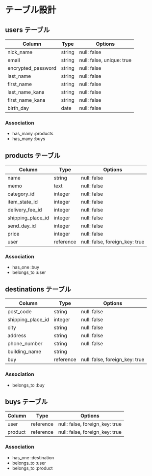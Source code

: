 # テーブル設計

## users テーブル

| Column             | Type   | Options                   |
| ----------------   | ------ | ------------------------- |
| nick_name          | string | null: false               |
| email              | string | null: false, unique: true |
| encrypted_password | string | null: false               |
| last_name          | string | null: false               |
| first_name         | string | null: false               |  
| last_name_kana     | string | null: false               |
| first_name_kana    | string | null: false               |
| birth_day          | date   | null: false               |

### Association
- has_many :products
- has_many :buys
 


## products テーブル
| Column             | Type      | Options     |
| -----------------  | --------- | ----------- |
| name               | string    | null: false |
| memo               | text      | null: false |
| category_id        | integer   | null: false |
| item_state_id      | integer   | null: false | 
| delivery_fee_id    | integer   | null: false |
| shipping_place_id  | integer   | null: false |
| send_day_id        | integer   | null: false |
| price              | integer   | null: false |            
| user               | reference | null: false, foreign_key: true |

### Association
- has_one :buy
- belongs_to :user

## destinations テーブル

| Column            | Type      | Options     |
| ----------------  | ------    | ----------- |
| post_code         | string    | null: false |
| shipping_place_id | integer   | null: false |
| city              | string    | null: false |
| address           | string    | null: false |
| phone_number      | string    | null: false | 
| building_name     | string    |             |
| buy               | reference | null: false, foreign_key: true |


### Association
 - belongs_to :buy


## buys テーブル

| Column          | Type      | Options                        |
| --------------- | --------- | ------------------------------ |
| user            | reference | null: false, foreign_key: true |
| product         | reference | null: false, foreign_key: true |
 


### Association 
- has_one :destination
- belongs_to :user
- belongs_to :product